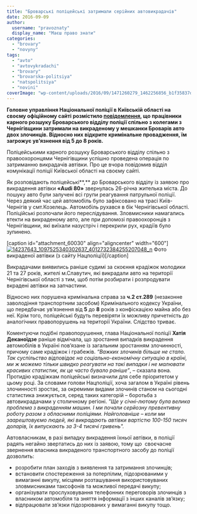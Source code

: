 ```yaml
---
title: "Броварські поліцейські затримали серійних автовикрадачів"
date: 2016-09-09
author: 
  username: "pravoznaty"
  display_name: "Маєш право знати"
categories: 
  - "brovary"
  - "novyny"
tags: 
  - "avto"
  - "avtovykradachi"
  - "brovary"
  - "brovarska-politsiya"
  - "natspolitsiya"
  - "novini"
coverImage: "wp-content/uploads/2016/09/1471260279_1462256856_b1f35837d9066d8ae5ff203e17e1ac1c.jpg"
---
```


**Головне управління Національної поліції в Київській області на своєму офіційному сайті розмістило [повідомлення](https://kv.npu.gov.ua/uk/publish/article/216647), що працівники карного розшуку Броварського відділу поліції спільно з колегами з Чернігівщини затримали на викраденому у мешканки Броварів авто двох злочинців. Відносно них відкрите кримінальне провадження, їм загрожує ув’язнення від 5 до 8 років.**

Поліцейськими карного розшуку Броварського відділу спільно з правоохоронцями Чернігівщини успішно проведена операція по затриманню викрадачів автівки. Про це вчора повідомив відділ комунікації поліції Київської області на своєму сайті.

Як розповідають поліцейські**,** до Броварського відділу із заявою про викрадення автівки **«Audi 80»** звернулась 26-річна жителька міста. До пошуку авто були залучені всі групи реагування патрульної поліції. Через деякий час цей автомобіль було зафіксовано на трасі Київ-Чернігів у смт.Козелець. Автомобіль рухався в бік Чернігівської області. Поліційські розпочали його переслідування. Зловмисники намагались втекти на викраденому авто, але при допомозі правоохоронців з Чернігівщини, які виїхали назустріч і перекрили рух, крадіїв було зупинено.

\[caption id="attachment\_60030" align="aligncenter" width="600"\][![14237643_1097525340302637_4012732384255207048_n](https://mpz.brovary.org/wp-content/uploads/2016/09/14237643_1097525340302637_4012732384255207048_n.jpg)](https://mpz.brovary.org/wp-content/uploads/2016/09/14237643_1097525340302637_4012732384255207048_n.jpg) Фото викраденої автівки (з сайту Нацполіції)\[/caption\]

Викрадачами виявились раніше судимі за скоєння крадіжок молодики 21 та 27 років, жителі м.Славутич, які викрадали авто на території Чернігівської області з тим, щоб потім розбирати і розпродувати вкрадені автівки на запчастини.

Відносно них порушена кримінальна справа за **ч.2 ст.289** (незаконне заволодіння транспортним засобом) Кримінального кодексу України, що передбачає ув’язнення від **5** до **8** років з конфіскацією майна або без неї. Крім того, поліцейські будуть перевіряти їх можливу причетність до аналогічних правопорушень на території України. Слідство триває.

Коментуючи подібні правопорушення, глава Національної поліції **Хатія Деканоїдзе** раніше відмічала, що зростання випадків викрадення автомобілів в Україні пов’язане із загальним зростанням злочинності, причому саме крадіжок і грабежів. _“Важких злочинів більше не стало. Так суспільство відповідає на соціально-економічну ситуацію в країні, ми ж можемо тільки швидко реагувати на такі випадки і не малювати красивих статистик, як це часто бувало раніше”_, – сказала вона. Протидію крадіжкам поліцейські визначили для себе пріоритетом у цьому році. За словами голови Нацполіції, хоча загалом в Україні рівень злочинності зростає, за окремими видами злочинів станом на сьогодні статистика знижується, серед таких категорій – боротьба з автовикрадачами у столичному регіоні. _"Ще у січні-лютому була велика проблема з викраденням машин. І ми почали серйозну превентивну роботу разом з обласними поліціями. Найголовніше – коли ми заарештовуємо людей, які викрадають автівки вартістю 100-150 тисяч доларів, їх випускають за 3-4 тисячі гривень"._

Автовласникам, в разі випадку викрадення їхньої автівки, в поліції радять негайно звертатись до них із заявою, тому що  своєчасне звернення власника викраденого транспортного засобу до поліції дозволить:

- розробити план заходів з виявлення та затримання злочинців;
- встановити спостереження за потерпілим, підозрюваними у вимаганні викупу, місцями розташування використовуваних зловмисниками таксофонів та можливої передачі викупу;
- організувати прослуховування телефонних переговорів злочинців з власником автомобіля та зняття інформації з інших каналів зв’язку;
- відпрацювати зв’язки підозрюваних у вимаганні викупу тощо.
